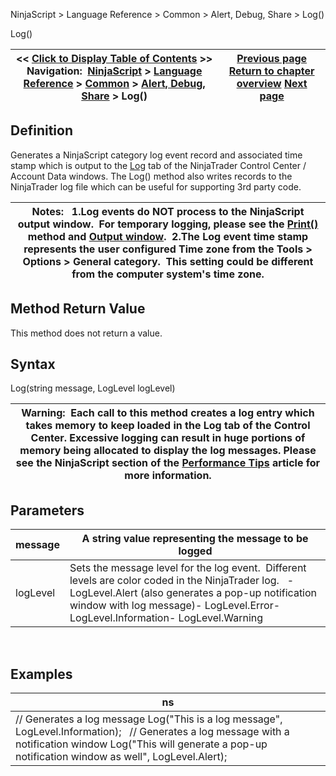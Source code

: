 ﻿
NinjaScript > Language Reference > Common > Alert, Debug, Share > Log()

Log()

| << [Click to Display Table of Contents](log.md) >> **Navigation:**     [NinjaScript](ninjascript.md) > [Language Reference](language_reference_wip.md) > [Common](common.md) > [Alert, Debug, Share](alert__debugging_and_sharing.md) > Log() | [Previous page](clearoutputwindow.md) [Return to chapter overview](alert__debugging_and_sharing.md) [Next page](playsound.md) |
| --- | --- |
## Definition
Generates a NinjaScript category log event record and associated time stamp which is output to the [Log](log_tab2.md) tab of the NinjaTrader Control Center / Account Data windows. The Log() method also writes records to the NinjaTrader log file which can be useful for supporting 3rd party code.  
 

| Notes:   1.Log events do NOT process to the NinjaScript output window.  For temporary logging, please see the [Print()](print.md) method and [Output window](output.md).  2.The Log event time stamp represents the user configured Time zone from the Tools > Options > General category.  This setting could be different from the computer system's time zone. |
| --- |

## Method Return Value
This method does not return a value.
 
## Syntax
Log(string message, LogLevel logLevel)
 

| Warning:  Each call to this method creates a log entry which takes memory to keep loaded in the Log tab of the Control Center. Excessive logging can result in huge portions of memory being allocated to display the log messages. Please see the NinjaScript section of the [Performance Tips](performance_tips2.md) article for more information. |
| --- |

## Parameters

| message | A string value representing the message to be logged |
| --- | --- |
| logLevel | Sets the message level for the log event.  Different levels are color coded in the NinjaTrader log.   - LogLevel.Alert (also generates a pop-up notification window with log message)- LogLevel.Error- LogLevel.Information- LogLevel.Warning |
 
## 
## Examples

| ns |
| --- |
| // Generates a log message Log("This is a log message", LogLevel.Information);   // Generates a log message with a notification window Log("This will generate a pop-up notification window as well", LogLevel.Alert); |
